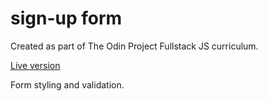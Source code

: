 # sign-up form

Created as part of The Odin Project Fullstack JS curriculum.

[Live version](https://melladoma.github.io/odin-signup-form/)

Form styling and validation.
